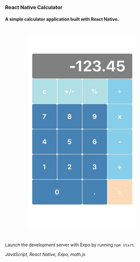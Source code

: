 ### React Native Calculator ###
#### A simple calculator application built with React Native. ####

<br>

<p align="center">
<img width="350" alt="Calculator screenshot" src="https://github.com/d-hebert/react-native-calculator/blob/master/assets/calc_screenshot.jpg?raw=true">
</p>

<br>

Launch the development server with Expo by running `npm start`.

*JavaScript, React Native, Expo, math.js*


